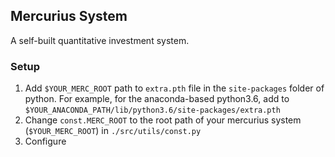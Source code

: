 ## Mercurius System

A self-built quantitative investment system.

### Setup 

1. Add `$YOUR_MERC_ROOT` path to `extra.pth` file in the `site-packages` folder of python. For example, for the anaconda-based python3.6, add to `$YOUR_ANACONDA_PATH/lib/python3.6/site-packages/extra.pth`
2. Change `const.MERC_ROOT` to the root path of your mercurius system (`$YOUR_MERC_ROOT`) in `./src/utils/const.py`
3. Configure 


